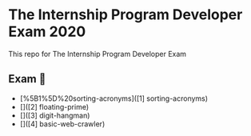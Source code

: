 # The Internship Program Developer Exam 2020

This repo for The Internship Program Developer Exam

## Exam :memo:
- [%5B1%5D%20sorting-acronyms]([1] sorting-acronyms)
- []([2] floating-prime)
- []([3] digit-hangman)
- []([4] basic-web-crawler)
